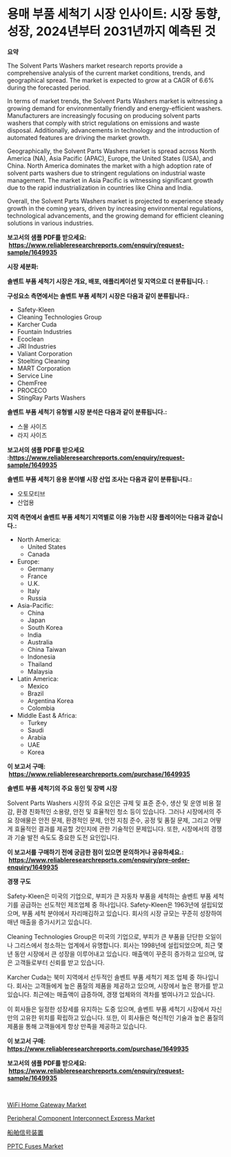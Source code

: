 <p><h1>용매 부품 세척기 시장 인사이트: 시장 동향, 성장, 2024년부터 2031년까지 예측된 것</h1></p><p><strong>요약</strong></p>
<p><p>The Solvent Parts Washers market research reports provide a comprehensive analysis of the current market conditions, trends, and geographical spread. The market is expected to grow at a CAGR of 6.6% during the forecasted period.</p><p>In terms of market trends, the Solvent Parts Washers market is witnessing a growing demand for environmentally friendly and energy-efficient washers. Manufacturers are increasingly focusing on producing solvent parts washers that comply with strict regulations on emissions and waste disposal. Additionally, advancements in technology and the introduction of automated features are driving the market growth.</p><p>Geographically, the Solvent Parts Washers market is spread across North America (NA), Asia Pacific (APAC), Europe, the United States (USA), and China. North America dominates the market with a high adoption rate of solvent parts washers due to stringent regulations on industrial waste management. The market in Asia Pacific is witnessing significant growth due to the rapid industrialization in countries like China and India.</p><p>Overall, the Solvent Parts Washers market is projected to experience steady growth in the coming years, driven by increasing environmental regulations, technological advancements, and the growing demand for efficient cleaning solutions in various industries.</p></p>
<p><strong>보고서의 샘플 PDF를 받으세요: &nbsp;<a href="https://www.reliableresearchreports.com/enquiry/request-sample/1649935">https://www.reliableresearchreports.com/enquiry/request-sample/1649935</a></strong></p>
<p><strong>시장 세분화:</strong></p>
<p><strong> 솔벤트 부품 세척기 시장은 개요, 배포, 애플리케이션 및 지역으로 더 분류됩니다. :</strong></p>
<p><strong>구성요소 측면에서는 솔벤트 부품 세척기 시장은 다음과 같이 분류됩니다.:</strong></p>
<p><ul><li>Safety-Kleen</li><li>Cleaning Technologies Group</li><li>Karcher Cuda</li><li>Fountain Industries</li><li>Ecoclean</li><li>JRI Industries</li><li>Valiant Corporation</li><li>Stoelting Cleaning</li><li>MART Corporation</li><li>Service Line</li><li>ChemFree</li><li>PROCECO</li><li>StingRay Parts Washers</li></ul></p>
<p><strong> 솔벤트 부품 세척기 유형별 시장 분석은 다음과 같이 분류됩니다.:</strong></p>
<p><ul><li>스몰 사이즈</li><li>라지 사이즈</li></ul></p>
<p><strong>보고서의 샘플 PDF를 받으세요 :<a href="https://www.reliableresearchreports.com/enquiry/request-sample/1649935">https://www.reliableresearchreports.com/enquiry/request-sample/1649935</a></strong></p>
<p><strong> 솔벤트 부품 세척기 응용 분야별 시장 산업 조사는 다음과 같이 분류됩니다.:</strong></p>
<p><ul><li>오토모티브</li><li>산업용</li></ul></p>
<p><strong>지역 측면에서 솔벤트 부품 세척기 지역별로 이용 가능한 시장 플레이어는 다음과 같습니다.:</strong></p>
<p><ul>
    <li>
        North America:
        <ul>
            <li>United States</li>
            <li>Canada</li>
        </ul>
    </li>
    <li>
        Europe:
        <ul>
            <li>Germany</li>
            <li>France</li>
            <li>U.K.</li>
            <li>Italy</li>
            <li>Russia</li>
        </ul>
    </li>
    <li>
        Asia-Pacific:
        <ul>
            <li>China</li>
            <li>Japan</li>
            <li>South Korea</li>
            <li>India</li>
            <li>Australia</li>
            <li>China Taiwan</li>
            <li>Indonesia</li>
            <li>Thailand</li>
            <li>Malaysia</li>
        </ul>
    </li>
    <li>
        Latin America:
        <ul>
            <li>Mexico</li>
            <li>Brazil</li>
            <li>Argentina Korea</li>
            <li>Colombia</li>
        </ul>
    </li>
    <li>
        Middle East & Africa:
        <ul>
            <li>Turkey</li>
            <li>Saudi</li>
            <li>Arabia</li>
            <li>UAE</li>
            <li>Korea</li>
        </ul>
    </li>
    </ul></p>
<p><strong>이 보고서 구매: &nbsp;<a href="https://www.reliableresearchreports.com/purchase/1649935">https://www.reliableresearchreports.com/purchase/1649935</a></strong></p>
<p><strong>솔벤트 부품 세척기의 주요 동인 및 장벽 시장</strong></p>
<p><p>Solvent Parts Washers 시장의 주요 요인은 규제 및 표준 준수, 생산 및 운영 비용 절감, 환경 친화적인 소용량, 안전 및 효율적인 청소 등이 있습니다. 그러나 시장에서의 주요 장애물은 안전 문제, 환경적인 문제, 안전 지침 준수, 공정 및 품질 문제, 그리고 어떻게 효율적인 결과를 제공할 것인지에 관한 기술적인 문제입니다. 또한, 시장에서의 경쟁과 기술 발전 속도도 중요한 도전 요인입니다.</p></p>
<p><strong>이 보고서를 구매하기 전에 궁금한 점이 있으면 문의하거나 공유하세요.: &nbsp;<a href="https://www.reliableresearchreports.com/enquiry/pre-order-enquiry/1649935">https://www.reliableresearchreports.com/enquiry/pre-order-enquiry/1649935</a></strong></p>
<p><strong>경쟁 구도</strong></p>
<p><p>Safety-Kleen은 미국의 기업으로, 부피가 큰 자동차 부품을 세척하는 솔벤트 부품 세척기를 공급하는 선도적인 제조업체 중 하나입니다. Safety-Kleen은 1963년에 설립되었으며, 부품 세척 분야에서 자리매김하고 있습니다. 회사의 시장 규모는 꾸준히 성장하여 매년 매출을 증가시키고 있습니다.</p><p>Cleaning Technologies Group은 미국의 기업으로, 부피가 큰 부품을 단단한 오일이나 그리스에서 청소하는 업계에서 유명합니다. 회사는 1998년에 설립되었으며, 최근 몇 년 동안 시장에서 큰 성장을 이루어내고 있습니다. 매출액이 꾸준히 증가하고 있으며, 많은 고객들로부터 신뢰를 받고 있습니다.</p><p>Karcher Cuda는 북미 지역에서 선두적인 솔벤트 부품 세척기 제조 업체 중 하나입니다. 회사는 고객들에게 높은 품질의 제품을 제공하고 있으며, 시장에서 높은 평가를 받고 있습니다. 최근에는 매출액이 급증하여, 경쟁 업체와의 격차를 벌여나가고 있습니다.</p><p>이 회사들은 일정한 성장세를 유지하는 도중 있으며, 솔벤트 부품 세척기 시장에서 자신만의 고유한 위치를 확립하고 있습니다. 또한, 이 회사들은 혁신적인 기술과 높은 품질의 제품을 통해 고객들에게 항상 만족을 제공하고 있습니다.</p></p>
<p><strong>이 보고서 구매: &nbsp; <a href="https://www.reliableresearchreports.com/purchase/1649935">https://www.reliableresearchreports.com/purchase/1649935</a></strong></p>
<p><strong>보고서의 샘플 PDF를 받으세요: &nbsp;<a href="https://www.reliableresearchreports.com/enquiry/request-sample/1649935">https://www.reliableresearchreports.com/enquiry/request-sample/1649935</a></strong><strong></strong></p>
<p>&nbsp;</p>
<p><p><a href="https://github.com/rahu1506/Market-Research-Report-List-3/blob/main/wifi-home-gateway-market.md">WiFi Home Gateway Market</a></p><p><a href="https://github.com/juniordelafrance/Market-Research-Report-List-2/blob/main/peripheral-component-interconnect-express-market.md">Peripheral Component Interconnect Express Market</a></p><p><a href="https://github.com/Sophiaard2003/Market-Research-Report-List-1/blob/main/904306210714.md">船舶信号装置</a></p><p><a href="https://github.com/FassouRP/Market-Research-Report-List-3/blob/main/pptc-fuses-market.md">PPTC Fuses Market</a></p></p>